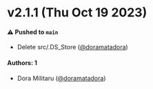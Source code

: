 # v2.1.1 (Thu Oct 19 2023)

#### ⚠️ Pushed to `main`

- Delete src/.DS_Store ([@doramatadora](https://github.com/doramatadora))

#### Authors: 1

- Dora Militaru ([@doramatadora](https://github.com/doramatadora))
